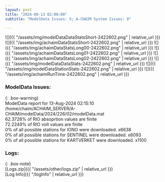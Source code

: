 ```yaml
---
layout: post
title: "2024-08-13 02:00:00"
subtitle: "ModelData Issues: 5; A-CHAIM System Issues: 0"

---
```


![]({{ "/assets/img/modelDataDataStatsShort-2422602.png" | relative_url }})
![]({{ "/assets/img/achaimDataStatsShort-2422602.png" | relative_url }})
![]({{ "/assets/img/achaimDataStatsLong00-2422602.png" | relative_url }})
![]({{ "/assets/img/achaimDataStatsLong01-2422602.png" | relative_url }})
![]({{ "/assets/img/achaimDataStatsLong02-2422602.png" | relative_url }})
![]({{ "/assets/img/modelDataDataStats-2422602.png" | relative_url }})
![]({{ "/assets/img/modelDataStationStats-2422602.png" | relative_url }})
![]({{ "/assets/img/achaimRunTime-2422602.png" | relative_url }})


### ModelData Issues:  
  
{: .box-warning}  
 ModelData report for 13-Aug-2024 02:15:10   
 /home/chaim/ACHAIM_SERVER/A-CHAIM/modelData/2024/226/02/modelData.mat   
 62.3728% of RIO absoprtion values are finite   
 72.2249% of RIO volt values are finite   
 0% of all possible stations for IONO were downloaded. x6638   
 0% of all possible stations for SENTINEL were downloaded. x6093   
 0% of all possible stations for KARTVERKET were downloaded. x1100   
  


### Logs:  
  
{: .box-note}  
[Logs.zip]({{ "/assets/other/logs.zip" | relative_url }})  
[Log Info]({{ "/logInfo" | relative_url }})  
